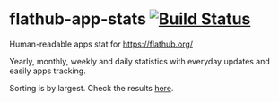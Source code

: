 # flathub-app-stats [![Build Status](https://travis-ci.org/paulcarroty/flathub-app-stats.svg?branch=master)](https://travis-ci.org/paulcarroty/flathub-app-stats)
Human-readable apps stat for https://flathub.org/

Yearly, monthly, weekly and daily statistics with everyday updates and easily apps tracking.

Sorting is by largest. Check the results [here](https://github.com/paulcarroty/flathub-app-stats/releases).
